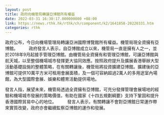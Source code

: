 ```yaml
---
layout: post
title: 政府向機管局轉讓亞博館所有權益
date: 2022-03-31 16:30:17.000000000 +08:00
link: https://news.rthk.hk/rthk/ch/component/k2/1641858-20220331.htm
categories: rthk
---
```


政府公布，今日向機場管理局轉讓亞洲國際博覽館所有權益。機管局現全資擁有亞博館。
　　 
政府發言人表示，自亞博館成立以來，機管局一直是擁有人之一，並於2018年9月起接手管理亞博館。由機管局全資擁有和管理亞博館，可讓亞博館與航天城，以至整個機場城市發揮更大協同效應。按照政府提升及擴展香港舉辦大型活動基礎設施的整體策略，在有關轉讓後，機管局將投資擴建亞博館。擴建後的亞博館可提供10萬平方米可租用會展面積，及一個可容納超過2萬人的多用途室內場館，為大型國際會展、娛樂和體育活動提供場地。

發言人指，展望未來，機管局透過全資擁有亞博館，可充分發揮管理會展場地的經驗和機場城市發展的策略價值，有助在國家《十四五規劃綱要》支持下鞏固和提升香港國際貿易中心的地位。
　　 
發言人表示，有關轉讓不會對亞博館日常運作帶來實質改變，政府亦會繼續監察亞博館的運作和發展。
